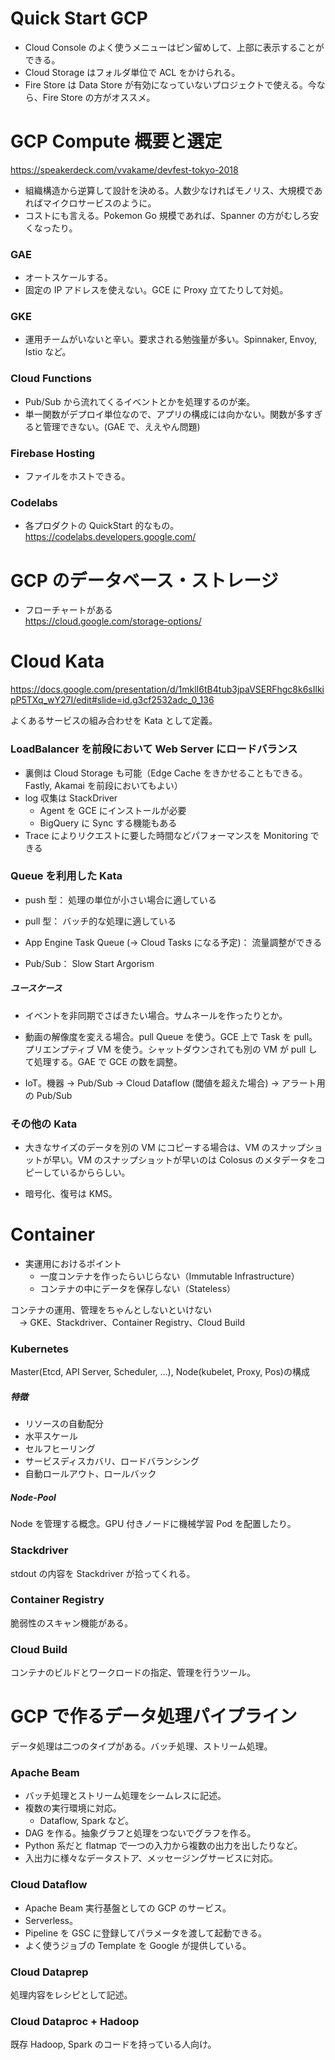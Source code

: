 
# Quick Start GCP

* Cloud Console のよく使うメニューはピン留めして、上部に表示することができる。
* Cloud Storage はフォルダ単位で ACL をかけられる。
* Fire Store は Data Store が有効になっていないプロジェクトで使える。今なら、Fire Store の方がオススメ。

# GCP Compute 概要と選定

https://speakerdeck.com/vvakame/devfest-tokyo-2018

* 組織構造から逆算して設計を決める。人数少なければモノリス、大規模であればマイクロサービスのように。
* コストにも言える。Pokemon Go 規模であれば、Spanner の方がむしろ安くなったり。

### GAE

* オートスケールする。
* 固定の IP アドレスを使えない。GCE に Proxy 立てたりして対処。

### GKE

* 運用チームがいないと辛い。要求される勉強量が多い。Spinnaker, Envoy, Istio など。

### Cloud Functions

* Pub/Sub から流れてくるイベントとかを処理するのが楽。
* 単一関数がデプロイ単位なので、アプリの構成には向かない。関数が多すぎると管理できない。(GAE で、ええやん問題)

### Firebase Hosting

* ファイルをホストできる。

### Codelabs

* 各プロダクトの QuickStart 的なもの。  
https://codelabs.developers.google.com/


# GCP のデータベース・ストレージ

* フローチャートがある  
https://cloud.google.com/storage-options/


# Cloud Kata

https://docs.google.com/presentation/d/1mklI6tB4tub3jpaVSERFhgc8k6sIlkipP5TXq_wY27I/edit#slide=id.g3cf2532adc_0_136

よくあるサービスの組み合わせを Kata として定義。

### LoadBalancer を前段において Web Server にロードバランス

* 裏側は Cloud Storage も可能（Edge Cache をきかせることもできる。Fastly, Akamai を前段においてもよい）
* log 収集は StackDriver
  * Agent を GCE にインストールが必要
  * BigQuery に Sync する機能もある
* Trace によりリクエストに要した時間などパフォーマンスを Monitoring できる

### Queue を利用した Kata

* push 型： 処理の単位が小さい場合に適している
* pull 型： バッチ的な処理に適している


* App Engine Task Queue (→ Cloud Tasks になる予定)： 流量調整ができる
* Pub/Sub： Slow Start Argorism

##### ユースケース

* イベントを非同期でさばきたい場合。サムネールを作ったりとか。

* 動画の解像度を変える場合。pull Queue を使う。GCE 上で Task を pull。プリエンプティブ VM を使う。シャットダウンされても別の VM が pull して処理する。GAE で GCE の数を調整。

* IoT。機器 → Pub/Sub → Cloud Dataflow (閾値を超えた場合) → アラート用の Pub/Sub

### その他の Kata

* 大きなサイズのデータを別の VM にコピーする場合は、VM のスナップショットが早い。VM のスナップショットが早いのは Colosus のメタデータをコピーしているかららしい。

* 暗号化、復号は KMS。


# Container

* 実運用におけるポイント
  * 一度コンテナを作ったらいじらない（Immutable Infrastructure）
  * コンテナの中にデータを保存しない（Stateless）

コンテナの運用、管理をちゃんとしないといけない  
　→ GKE、Stackdriver、Container Registry、Cloud Build

### Kubernetes

Master(Etcd, API Server, Scheduler, ...), Node(kubelet, Proxy, Pos)の構成

##### 特徴

* リソースの自動配分
* 水平スケール
* セルフヒーリング
* サービスディスカバリ、ロードバランシング
* 自動ロールアウト、ロールバック

##### Node-Pool

Node を管理する概念。GPU 付きノードに機械学習 Pod を配置したり。

### Stackdriver

stdout の内容を Stackdriver が拾ってくれる。

### Container Registry

脆弱性のスキャン機能がある。

### Cloud Build

コンテナのビルドとワークロードの指定、管理を行うツール。


# GCP で作るデータ処理パイプライン

データ処理は二つのタイプがある。バッチ処理、ストリーム処理。

### Apache Beam

* バッチ処理とストリーム処理をシームレスに記述。
* 複数の実行環境に対応。
  * Dataflow, Spark など。
* DAG を作る。抽象グラフと処理をつないでグラフを作る。
* Python 系だと flatmap で一つの入力から複数の出力を出したりなど。
* 入出力に様々なデータストア、メッセージングサービスに対応。

### Cloud Dataflow

* Apache Beam 実行基盤としての GCP のサービス。
* Serverless。
* Pipeline を GSC に登録してパラメータを渡して起動できる。
* よく使うジョブの Template を Google が提供している。


### Cloud Dataprep

処理内容をレシピとして記述。

### Cloud Dataproc + Hadoop

既存 Hadoop, Spark のコードを持っている人向け。
